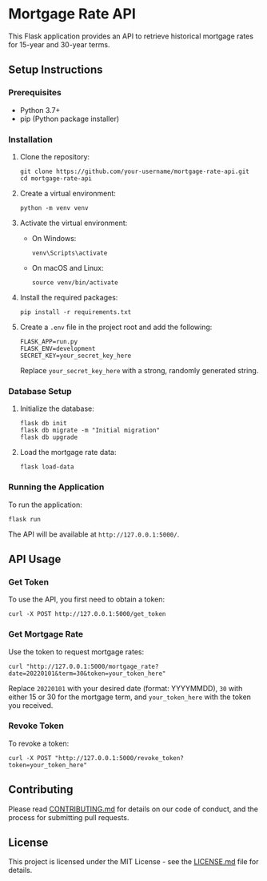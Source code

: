 # Mortgage Rate API

This Flask application provides an API to retrieve historical mortgage rates for 15-year and 30-year terms.

## Setup Instructions

### Prerequisites

- Python 3.7+
- pip (Python package installer)

### Installation

1. Clone the repository:
   ```
   git clone https://github.com/your-username/mortgage-rate-api.git
   cd mortgage-rate-api
   ```

2. Create a virtual environment:
   ```
   python -m venv venv
   ```

3. Activate the virtual environment:
   - On Windows:
     ```
     venv\Scripts\activate
     ```
   - On macOS and Linux:
     ```
     source venv/bin/activate
     ```

4. Install the required packages:
   ```
   pip install -r requirements.txt
   ```

5. Create a `.env` file in the project root and add the following:
   ```
   FLASK_APP=run.py
   FLASK_ENV=development
   SECRET_KEY=your_secret_key_here
   ```
   Replace `your_secret_key_here` with a strong, randomly generated string.

### Database Setup

1. Initialize the database:
   ```
   flask db init
   flask db migrate -m "Initial migration"
   flask db upgrade
   ```

2. Load the mortgage rate data:
   ```
   flask load-data
   ```

### Running the Application

To run the application:

```
flask run
```

The API will be available at `http://127.0.0.1:5000/`.

## API Usage

### Get Token

To use the API, you first need to obtain a token:

```
curl -X POST http://127.0.0.1:5000/get_token
```

### Get Mortgage Rate

Use the token to request mortgage rates:

```
curl "http://127.0.0.1:5000/mortgage_rate?date=20220101&term=30&token=your_token_here"
```

Replace `20220101` with your desired date (format: YYYYMMDD), `30` with either 15 or 30 for the mortgage term, and `your_token_here` with the token you received.

### Revoke Token

To revoke a token:

```
curl -X POST "http://127.0.0.1:5000/revoke_token?token=your_token_here"
```

## Contributing

Please read [CONTRIBUTING.md](CONTRIBUTING.md) for details on our code of conduct, and the process for submitting pull requests.

## License

This project is licensed under the MIT License - see the [LICENSE.md](LICENSE.md) file for details.